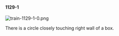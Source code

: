 #### 1129-1
![train-1129-1-0.png](https://github.com/lil-lab/nlvr/raw/master/nlvr/train/images/14/train-1129-1-0.png "train-1129-1-0.png")

There is a circle closely touching right wall of a box.